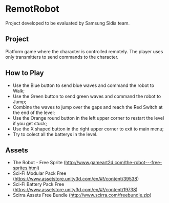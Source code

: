 # RemotRobot
Project developed to be evaluated by Samsung Sidia team.

## Project
Platform game where the character is controlled remotely. The player uses only transmitters to send commands to the character.

## How to Play
- Use the Blue button to send blue waves and command the robot to Walk;
- Use the Green button to send green waves and command the robot to Jump;
- Combine the waves to jump over the gaps and reach the Red Switch at the end of the level;
- Use the Orange round button in the left upper corner to restart the level if you get stuck;
- Use the X shaped button in the right upper corner to exit to main menu;
- Try to colect all the batterys in the level.

## Assets
- The Robot - Free Sprite (http://www.gameart2d.com/the-robot---free-sprites.html)
- Sci-Fi Modular Pack Free (https://www.assetstore.unity3d.com/en/#!/content/39538)
- Sci-Fi Battery Pack Free (https://www.assetstore.unity3d.com/en/#!/content/19738)
- Scirra Assets Free Bundle (http://www.scirra.com/freebundle.zip)
